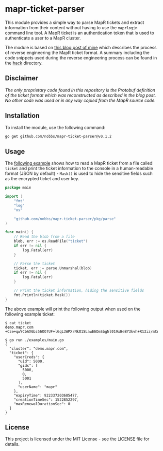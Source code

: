 # mapr-ticket-parser

This module provides a simple way to parse MapR tickets and extract information from their content without having to use the `maprlogin` command line tool. A MapR ticket is an authentication token that is used to authenticate a user to a MapR cluster.

The module is based on [this blog post of mine](https://nobbs.dev/posts/reverse-engineering-mapr-ticket-format/) which describes the process of reverse engineering the MapR ticket format. A summary including the code snippets used during the reverse engineering process can be found in the [hack](./hack) directory.

## Disclaimer

_The only proprietary code found in this repository is the Protobuf definition of the ticket format which was reconstructed as described in the blog post. No other code was used or in any way copied from the MapR source code._

## Installation

To install the module, use the following command:

<!-- x-release-please-start-version -->
```bash
go get github.com/nobbs/mapr-ticket-parser@v0.1.2
```
<!-- x-release-please-end -->

## Usage

The [following example](./examples/main.go) shows how to read a MapR ticket from a file called `ticket` and print the ticket information to the console in a human-readable format (JSON by default) - `Mask()` is used to hide the sensitive fields such as the encrypted ticket and user key.

```go
package main

import (
    "fmt"
    "log"
    "os"

    "github.com/nobbs/mapr-ticket-parser/pkg/parse"
)

func main() {
    // Read the blob from a file
    blob, err := os.ReadFile("ticket")
    if err != nil {
        log.Fatal(err)
    }

    // Parse the ticket
    ticket, err := parse.Unmarshal(blob)
    if err != nil {
        log.Fatal(err)
    }

    // Print the ticket information, hiding the sensitive fields
    fmt.Println(ticket.Mask())
}
```

The above example will print the following output when used on the following example ticket:

```console
$ cat ticket
demo.mapr.com +Cze+qwYCbAXGbz56OO7UF+lGqL3WPXrNkO1SLawEEDmSbgNl019xBeBY3kvh+R13iz/mCnwpzsLQw4Y5jEnv5GtuIWbeoC95ha8VKwX8MKcE6Kn9nZ2AF0QminkHwNVBx6TDriGZffyJCfZzivBwBSdKoQEWhBOPFCIMAi7w2zV/SX5Ut7u4qIKvEpr0JHV7sLMWYLhYncM6CKMd7iECGvECsBvEZRVj+dpbEY0BaRN/W54/7wNWaSVELUF6JWHQ8dmsqty4cZlI0/MV10HZzIbl9sMLFQ=

$ go run ./examples/main.go
{
  "cluster": "demo.mapr.com",
  "ticket": {
    "userCreds": {
      "uid": 5000,
      "gids": [
        5000,
        0,
        5001
      ],
      "userName": "mapr"
    },
    "expiryTime": 922337203685477,
    "creationTimeSec": 1522852297,
    "maxRenewalDurationSec": 0
  }
}
```

## License

This project is licensed under the MIT License - see the [LICENSE](LICENSE) file for details.
